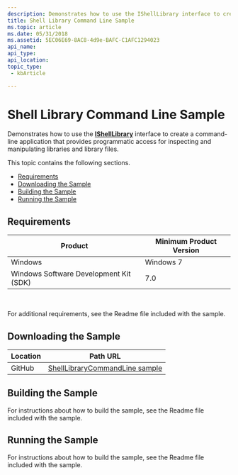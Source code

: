 ```yaml
---
description: Demonstrates how to use the IShellLibrary interface to create a command-line application that provides programmatic access for inspecting and manipulating libraries and library files.
title: Shell Library Command Line Sample
ms.topic: article
ms.date: 05/31/2018
ms.assetid: 5EC06E69-8AC8-4d9e-BAFC-C1AFC1294023
api_name: 
api_type: 
api_location: 
topic_type: 
 - kbArticle

---
```


# Shell Library Command Line Sample

Demonstrates how to use the [**IShellLibrary**](/windows/desktop/api/shobjidl_core/nn-shobjidl_core-ishelllibrary) interface to create a command-line application that provides programmatic access for inspecting and manipulating libraries and library files.

This topic contains the following sections.

- [Requirements](#requirements)
- [Downloading the Sample](#downloading-the-sample)
- [Building the Sample](#building-the-sample)
- [Running the Sample](#running-the-sample)

## Requirements



| Product                                | Minimum Product Version |
|----------------------------------------|-------------------------|
| Windows                                | Windows 7               |
| Windows Software Development Kit (SDK) | 7.0                     |



 

For additional requirements, see the Readme file included with the sample.

## Downloading the Sample

| Location      | Path URL                                                                                             |
|---------------|------------------------------------------------------------------------------------------------------|
| GitHub  | [ShellLibraryCommandLine sample](https://github.com/microsoft/Windows-classic-samples/tree/master/Samples/Win7Samples/winui/shell/appplatform/ShellLibraryCommandLine) |

## Building the Sample

For instructions about how to build the sample, see the Readme file included with the sample.

## Running the Sample

For instructions about how to build the sample, see the Readme file included with the sample.

 

 




